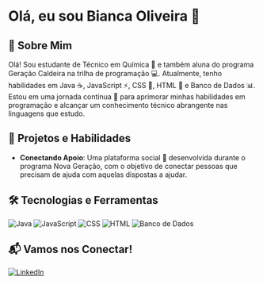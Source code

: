 # Olá, eu sou Bianca Oliveira 🌟

## 🚀 Sobre Mim
Olá! Sou estudante de Técnico em Química 🧪 e também aluna do programa Geração Caldeira na trilha de programação 💻. Atualmente, tenho habilidades em Java ☕, JavaScript ⚡, CSS 🎨, HTML 📝 e Banco de Dados 📊. Estou em uma jornada contínua 🌱 para aprimorar minhas habilidades em programação e alcançar um conhecimento técnico abrangente nas linguagens que estudo.

## 💼 Projetos e Habilidades
- **Conectando Apoio**: Uma plataforma social 🤝 desenvolvida durante o programa Nova Geração, com o objetivo de conectar pessoas que precisam de ajuda com aquelas dispostas a ajudar.

## 🛠 Tecnologias e Ferramentas
![Java](![image](https://github.com/biancaoliveirx/biancaoliveirx/assets/134893856/18700baf-97d9-47fe-9be8-896a350176b3)
) ![JavaScript](![image](https://github.com/biancaoliveirx/biancaoliveirx/assets/134893856/0860a140-860c-43fd-b395-9c1e58bf97ae)
)
![CSS](![image](https://github.com/biancaoliveirx/biancaoliveirx/assets/134893856/6f780edf-58f8-4999-a7c5-6ccd1b8421c4)
) ![HTML](![image](https://github.com/biancaoliveirx/biancaoliveirx/assets/134893856/897cc169-ed8a-4d45-8468-6853f2ae11af)
)
![Banco de Dados](![image](https://github.com/biancaoliveirx/biancaoliveirx/assets/134893856/f8da86c8-8332-4c80-9990-3a1db73a4940)
) 

## 📬 Vamos nos Conectar!
[![LinkedIn](![image](https://github.com/biancaoliveirx/biancaoliveirx/assets/134893856/89c3e88b-1435-4377-8d13-0c41cd322186)
)](https://www.linkedin.com/in/bianca-oliveira-500937226/)

